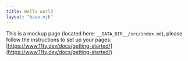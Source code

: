 ```yaml
---
title: Hello world
layout: "base.njk"
---
```


This is a mockup page (located here: `__DATA_DIR__/src/index.md`), please follow the instructions to set up your pages: [https://www.11ty.dev/docs/getting-started/](https://www.11ty.dev/docs/getting-started/)

